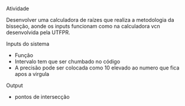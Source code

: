 Atividade

Desenvolver uma calculadora de raízes que realiza a metodologia da bisseção, aonde os inputs funcionam como na calculadora vcn desenvolvida pela UTFPR. 

Inputs do sistema
- Função
- Intervalo tem que ser chumbado no código
- A precisão pode ser colocada como 10 elevado ao numero que fica apos a virgula

Output
- pontos de intersecção